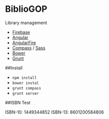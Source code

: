 # BiblioGOP

Library management

- [Firebase](https://www.firebase.com/)
- [Angular](https://angularjs.org/)
- [AngularFire](https://www.firebase.com/docs/web/libraries/angular/index.html)
- [Compass](http://compass-style.org/) / [Sass](http://sass-lang.com/)
- [Bower](http://bower.io/)
- [Grunt](http://gruntjs.com/)

##Install

- `npm install`
- `bower instal`
- `grunt compass`
- `grunt server`


##ISBN Test

ISBN-10: 1449344852
ISBN-13: 8601200584806 


